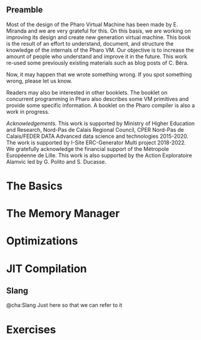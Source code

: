 ## Preamble


Most of the design of the Pharo Virtual Machine has been made by E. Miranda and we are very grateful for this.
On this basis, we are working on improving its design and create new generation virtual machine. 
This book is the result of an effort to understand, document, and structure the knowledge of the internals of the Pharo VM.
Our objective is to increase the amount of people who understand and improve it in the future.
This work re-used some previously existing materials such as blog posts of C. Béra.

Now, it may happen that we wrote something wrong. If you spot something wrong, please let us know.

Readers may also be interested in other booklets.
The booklet on concurrent programming in Pharo also describes some VM primitives and provide some specific information.
A booklet on the Pharo compiler is also a work in progress.

_Acknowledgements._ This work is supported by Ministry of Higher Education and Research, Nord-Pas de Calais Regional Council, CPER Nord-Pas de Calais/FEDER DATA Advanced data science and technologies 2015-2020.
The work is supported by I-Site ERC-Generator Multi project 2018-2022. We gratefully acknowledge the financial support of the Métropole Européenne de Lille.
This work is also supported by the Action Exploratoire Alamvic led by G. Polito and S. Ducasse.

<!inputFile|path=Chapters/0-RuntimeSystemOverview/runtime.md!>

# The Basics

<!inputFile|path=Chapters/2-ObjectStructure/objectStructure.md!>
<!inputFile|path=Chapters/3-MethodsAndBytecode/methodsbytecode.md!>
<!inputFile|path=Chapters/BasicsOnExecution/basicsOnExecution.md!>
<!inputFile|path=Chapters/4-Interpreter/theInterpreter.md!>

# The Memory Manager

<!inputFile|path=Chapters/GarbageCollector/memoryStructure.md!>
<!inputFile|path=Chapters/GarbageCollector/newSpace.md!>
<!inputFile|path=Chapters/GarbageCollector/oldSpace.md!>
<!inputFile|path=Chapters/GarbageCollector/freeList.md!>
<!inputFile|path=Chapters/GarbageCollector/ephemerons.md!>

# Optimizations

<!inputFile|path=Chapters/5-DeeperBytecode/methodsbytecode.md!>
<!inputFile|path=Chapters/6-InterpreterOptimizations/interpreteroptimizations.md!>

# JIT Compilation

<!inputFile|path=Chapters/CallingConventions/CallingConventions.md!>
<!inputFile|path=Chapters/JIT/stackStructure.md!>

## Slang
@cha:Slang
Just here so that we can refer to it

# Exercises

<!inputFile|path=Chapters/HandonsStatic/handonsstatic.md!>